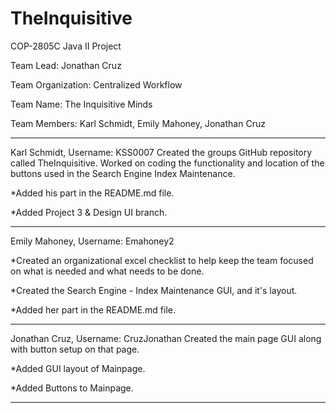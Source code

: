 # TheInquisitive

COP-2805C Java II Project



Team Lead:  Jonathan Cruz

  Team Organization:  Centralized Workflow

  Team Name:  The Inquisitive Minds

  Team Members:  Karl Schmidt, Emily Mahoney, Jonathan Cruz


----------------------------------------------------------------------------

Karl Schmidt, Username: KSS0007
  Created the groups GitHub repository called TheInquisitive.
  Worked on coding the functionality and location of the buttons used in the Search Engine Index Maintenance.

*Added his part in the README.md file.

*Added Project 3 & Design UI branch.


----------------------------------------------------------------------------

Emily Mahoney, Username: Emahoney2
  
  *Created an organizational excel checklist to help keep the team focused on what is needed and what needs to be done.
 
 *Created the Search Engine - Index Maintenance GUI, and it's layout.
 
 *Added her part in the README.md file.
 
 
  
  ----------------------------------------------------------------------------
  
Jonathan Cruz, Username:  CruzJonathan
  Created the main page GUI along with button setup on that page.  
  
  *Added GUI layout of Mainpage.
  
  *Added Buttons to Mainpage.
  
----------------------------------------------------------------------------
